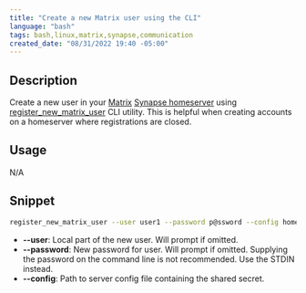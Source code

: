 ```yaml
---
title: "Create a new Matrix user using the CLI"
language: "bash"
tags: bash,linux,matrix,synapse,communication
created_date: "08/31/2022 19:40 -05:00"
---
```


## Description

Create a new user in your [Matrix](https://matrix.org/) [Synapse homeserver](https://github.com/matrix-org/synapse/) using [register_new_matrix_user](https://manpages.debian.org/buster/matrix-synapse/register_new_matrix_user.1.en.html) CLI utility. This is helpful when creating accounts on a homeserver where registrations are closed.

## Usage

N/A

## Snippet

```bash
register_new_matrix_user --user user1 --password p@ssword --config homeserver-config.yaml
```

- **--user**: Local part of the new user. Will prompt if omitted.
- **--password**: New password for user. Will prompt if omitted. Supplying the password on the command line is not recommended. Use the STDIN instead.
- **--config**: Path to server config file containing the shared secret.